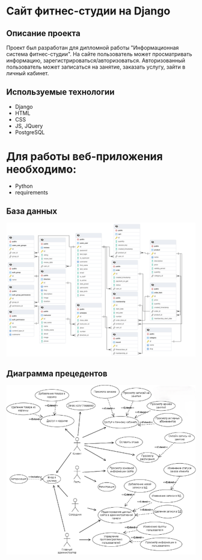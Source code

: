 # Сайт фитнес-студии на Django
## Описание проекта
Проект был разработан для дипломной работы "Информационная система фитнес-студии".
На сайте пользователь может просматривать информацию, зарегистрироваться/авторизоваться. Авторизованный пользователь может записаться на занятие, заказать услугу, зайти в личный кабинет.

## Используемые технологии
- Django 
- HTML
- CSS
- JS, JQuery
- PostgreSQL

# Для работы веб-приложения необходимо:
- Python
- requirements

## База данных
![alt text](<../база данных.png>)

## Диаграмма прецедентов
![alt text](<../диаграмма прецедентов.png>)
